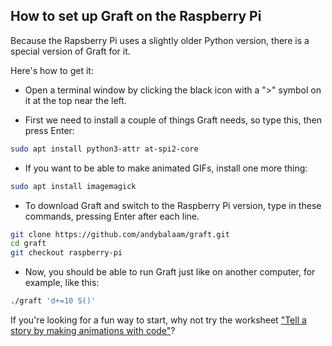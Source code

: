 ## How to set up Graft on the Raspberry Pi

Because the Rapsberry Pi uses a slightly older Python version, there is a
special version of Graft for it.

Here's how to get it:

* Open a terminal window by clicking the black icon with a ">" symbol on it at
  the top near the left.

* First we need to install a couple of things Graft needs, so type this, then
  press Enter:

```bash
sudo apt install python3-attr at-spi2-core
```

* If you want to be able to make animated GIFs, install one more thing:

```bash
sudo apt install imagemagick
```

* To download Graft and switch to the Raspberry Pi version, type in these
  commands, pressing Enter after each line.

```bash
git clone https://github.com/andybalaam/graft.git
cd graft
git checkout raspberry-pi
```

* Now, you should be able to run Graft just like on another computer, for
  example, like this:

```bash
./graft 'd+=10 S()'
```

If you're looking for a fun way to start, why not try the worksheet
["Tell a story by making animations with code"](http://www.artificialworlds.net/blog/2018/09/24/worksheet-tell-a-story-by-making-animations-with-code/)?
